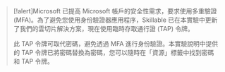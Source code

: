 >[!alert]Microsoft 已提高 Microsoft 帳戶的安全性需求，要求使用多重驗證 (MFA)。為了避免您使用身份驗證器應用程序，Skillable 已在本實驗中更新了我們的雲切片解決方案，現在使用臨時存取通行證 (TAP) 令牌。
>
>此 TAP 令牌可取代密碼，避免透過 MFA 進行身份驗證。本實驗說明中提供的 TAP 令牌已將密碼替換為密碼，您可以隨時在「資源」標籤中找到密碼和 TAP 令牌。
